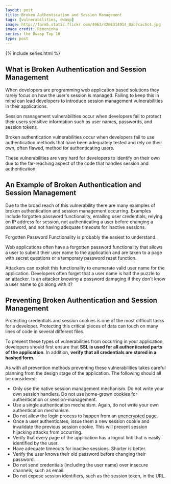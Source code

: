 ```yaml
---
layout: post
title: Broken Authentication and Session Management
tags: [vulnerabilities, owasp]
image: http://farm5.static.flickr.com/4063/4266314914_0ab7cac5c4.jpg
image_credit: Rinoninha
series: the Owasp Top 10
type: post
---
```

{% include series.html %}

## What is Broken Authentication and Session Management
When developers are programming web application based solutions they rarely focus on how the user's session is managed. Failing to keep this in mind can lead developers to introduce session management vulnerabilities in their applications.

Session management vulnerabilities occur when developers fail to protect their users sensitive information such as user names, passwords, and session tokens.

Broken authentication vulnerabilities occur when developers fail to use authentication methods that have been adequately tested and rely on their own, often flawed, method for authenticating users.

These vulnerabilities are very hard for developers to identify on their own due to the far-reaching aspect of the code that handles session and authentication.

## An Example of Broken Authentication and Session Management

Due to the broad reach of this vulnerability there are many examples of broken authentication and session management occurring. Examples include forgotten password functionality, emailing user credentials, relying on IP address for session, not authenticating a user before changing a password, and not having adequate timeouts for inactive sessions.

Forgotten Password Functionality is probably the easiest to understand.

Web applications often have a forgotten password functionality that allows a user to submit their user name to the application and are taken to a page with secret questions or a temporary password reset function.

Attackers can exploit this functionality to enumerate valid user name for the application. Developers often forget that a user name is half the puzzle to an attacker. Is an attacker knowing a password damaging if they don't know a user name to go along with it?

## Preventing Broken Authentication and Session Management

Protecting credentials and session cookies is one of the most difficult tasks for a developer. Protecting this critical pieces of data can touch on many lines of code in several different files.

To prevent these types of vulnerabilities from occurring in your application, developers should first ensure that **SSL is used for all authenticated parts of the application**. In addition, **verify that all credentials are stored in a hashed form**.

As with all prevention methods preventing these vulnerabilities takes careful planning from the design stage of the application. The following should all be considered:

* Only use the native session management mechanism. Do not write your own session handlers. Do not use home-grown cookies for authentication or session-management.
* Use a single authentication mechanism. Again, do not write your own authentication mechanism.
* Do not allow the login process to happen from an [unencrypted page][1].
* Once a user authenticates, issue them a new session cookie and invalidate the previous session cookie. This will prevent session hijacking attacks from occurring.
* Verify that every page of the application has a logout link that is easily identified by the user.
* Have adequate timeouts for inactive sessions. Shorter is better.
* Verify the user knows their old password before changing their password.
* Do not send credentials (including the user name) over insecure channels, such as email.
* Do not expose session identifiers, such as the session token, in the URL.

[1]: /2009/10/insecure-communications/